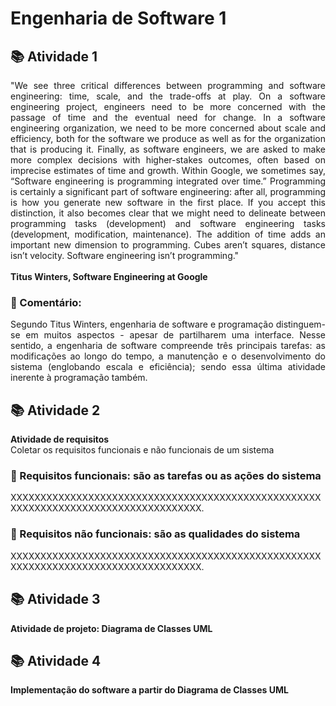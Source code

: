 <h1> Engenharia de Software 1</h1>

<h2> 📚 Atividade 1 </h2>

<p align="justify">
"We see three critical differences between programming and software engineering: time, scale, and the trade-offs at play. On a software engineering project, engineers need to be more concerned with the passage of time and the eventual need for change. In a software engineering organization, we need to be more concerned about scale and efficiency, both for the software we produce as well as for the organization that is producing it. Finally, as software engineers, we are asked to make more complex decisions with higher-stakes outcomes, often based on imprecise estimates of time and growth. Within Google, we sometimes say, “Software engineering is programming integrated over time.” Programming is certainly a significant part of software engineering: after all, programming is how you generate new software in the first place. If you accept this distinction, it also becomes clear that we might need to delineate between programming tasks (development) and software engineering tasks (development, modification, maintenance). The addition of time adds an important new dimension to programming. Cubes aren’t squares, distance isn’t velocity. Software engineering isn’t programming."<br><br>
<b>Titus Winters, Software Engineering at Google</b>
</p>


<h3>🔺 Comentário:</h3>

<p align="justify">
Segundo Titus Winters, engenharia de software e programação distinguem-se em muitos aspectos - apesar de partilharem uma interface. Nesse sentido, a engenharia de software compreende três principais tarefas: as modificações ao longo do tempo, a manutenção e o desenvolvimento do sistema (englobando escala e eficiência); sendo essa última atividade inerente à programação também.</p>

<h2> 📚 Atividade 2 </h2>

<p>
<b>Atividade de requisitos</b><br>
Coletar os requisitos funcionais e não funcionais de um sistema

</p>


<h3>🔺 Requisitos funcionais: são as tarefas ou as ações do sistema</h3>

<p>
XXXXXXXXXXXXXXXXXXXXXXXXXXXXXXXXXXXXXXXXXXXXXXXXXXXXXXXXXXXXXXXXXXXXXXXXXXXXXXXXXXXX.</p>

<h3>🔺 Requisitos não funcionais: são as qualidades do sistema</h3>

<p>
XXXXXXXXXXXXXXXXXXXXXXXXXXXXXXXXXXXXXXXXXXXXXXXXXXXXXXXXXXXXXXXXXXXXXXXXXXXXXXXXXXXX.</p>

<h2> 📚 Atividade 3 </h2>

<p>
<b>Atividade de projeto: Diagrama de Classes UML</b><br>

</p>
<h2> 📚 Atividade 4 </h2>

<p>
<b>Implementação do software a partir do Diagrama de Classes UML</b><br>

</p>





</p>

